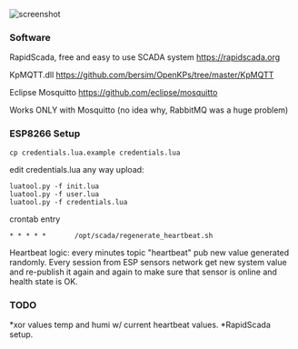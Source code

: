 ![screenshot](https://raw.githubusercontent.com/ilyxa/NodeMCU_dht22_MQTT_DeepSleep/master/rapidscada_demo_screenshot.jpg "RapidScada Table Screenshot")

### Software

RapidScada, free and easy to use SCADA system https://rapidscada.org

KpMQTT.dll https://github.com/bersim/OpenKPs/tree/master/KpMQTT

Eclipse Mosquitto https://github.com/eclipse/mosquitto

Works ONLY with Mosquitto (no idea why, RabbitMQ was a huge problem)

### ESP8266 Setup

```
cp credentials.lua.example credentials.lua
```
edit credentials.lua any way
upload: 
```
luatool.py -f init.lua
luatool.py -f user.lua
luatool.py -f credentials.lua
```

crontab entry
```
* * * * *       /opt/scada/regenerate_heartbeat.sh
```

Heartbeat logic: every minutes topic "heartbeat" pub new value generated randomly. Every session from ESP sensors network get new system value and re-publish it again and again to make sure that sensor is online and health state is OK. 

### TODO
*xor values temp and humi w/ current heartbeat values.
*RapidScada setup.
